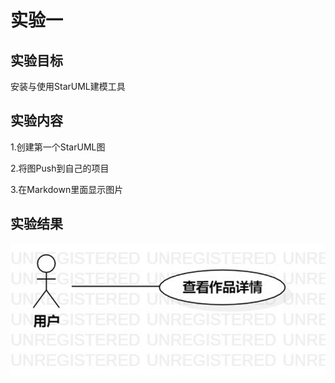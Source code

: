 # 实验一

## 实验目标
安装与使用StarUML建模工具

## 实验内容
1.创建第一个StarUML图

2.将图Push到自己的项目

3.在Markdown里面显示图片

## 实验结果
![第一个uml图](./model1.jpg)

